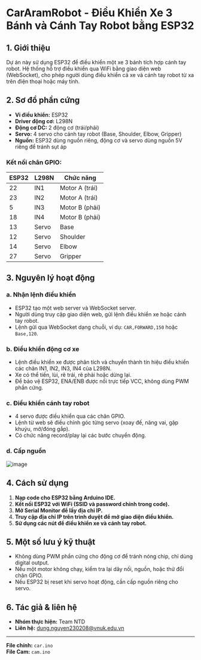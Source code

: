 # CarAramRobot - Điều Khiển Xe 3 Bánh và Cánh Tay Robot bằng ESP32

## 1. Giới thiệu

Dự án này sử dụng ESP32 để điều khiển một xe 3 bánh tích hợp cánh tay robot. Hệ thống hỗ trợ điều khiển qua WiFi bằng giao diện web (WebSocket), cho phép người dùng điều khiển cả xe và cánh tay robot từ xa trên điện thoại hoặc máy tính.

## 2. Sơ đồ phần cứng

- **Vi điều khiển:** ESP32
- **Driver động cơ:** L298N
- **Động cơ DC:** 2 động cơ (trái/phải)
- **Servo:** 4 servo cho cánh tay robot (Base, Shoulder, Elbow, Gripper)
- **Nguồn:** ESP32 dùng nguồn riêng, động cơ và servo dùng nguồn 5V riêng để tránh sụt áp

### Kết nối chân GPIO:
| ESP32 | L298N | Chức năng         |
|-------|-------|-------------------|
| 22    | IN1   | Motor A (trái)    |
| 23    | IN2   | Motor A (trái)    |
| 5     | IN3   | Motor B (phải)    |
| 18    | IN4   | Motor B (phải)    |
| 13    | Servo | Base              |
| 12    | Servo | Shoulder          |
| 14    | Servo | Elbow             |
| 27    | Servo | Gripper           |

## 3. Nguyên lý hoạt động

### a. Nhận lệnh điều khiển

- ESP32 tạo một web server và WebSocket server.
- Người dùng truy cập giao diện web, gửi lệnh điều khiển xe hoặc cánh tay robot.
- Lệnh gửi qua WebSocket dạng chuỗi, ví dụ: `CAR,FORWARD,150` hoặc `Base,120`.

### b. Điều khiển động cơ xe

- Lệnh điều khiển xe được phân tích và chuyển thành tín hiệu điều khiển các chân IN1, IN2, IN3, IN4 của L298N.
- Xe có thể tiến, lùi, rẽ trái, rẽ phải hoặc dừng lại.
- Để bảo vệ ESP32, ENA/ENB được nối trực tiếp VCC, không dùng PWM phần cứng.

### c. Điều khiển cánh tay robot

- 4 servo được điều khiển qua các chân GPIO.
- Lệnh từ web sẽ điều chỉnh góc từng servo (xoay đế, nâng vai, gập khuỷu, mở/đóng gắp).
- Có chức năng record/play lại các bước chuyển động.

### d. Cấp nguồn
![image](https://github.com/user-attachments/assets/67bc043c-d969-446f-934c-32e9a3db46a5)


## 4. Cách sử dụng

1. **Nạp code cho ESP32 bằng Arduino IDE.**
2. **Kết nối ESP32 với WiFi (SSID và password chỉnh trong code).**
3. **Mở Serial Monitor để lấy địa chỉ IP.**
4. **Truy cập địa chỉ IP trên trình duyệt để mở giao diện điều khiển.**
5. **Sử dụng các nút để điều khiển xe và cánh tay robot.**

## 5. Một số lưu ý kỹ thuật

- Không dùng PWM phần cứng cho động cơ để tránh nóng chip, chỉ dùng digital output.
- Nếu một motor không chạy, kiểm tra lại dây nối, nguồn, hoặc thử đổi chân GPIO.
- Nếu ESP32 bị reset khi servo hoạt động, cần cấp nguồn riêng cho servo.

## 6. Tác giả & liên hệ

- **Nhóm thực hiện:** Team NTD
- **Liên hệ:** dung.nguyen230208@vnuk.edu.vn

---

**File chính:** `car.ino`  
**File Cam:** `cam.ino`
